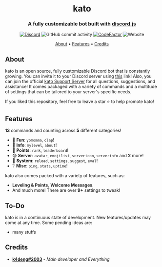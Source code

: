 <h1 align="center">
  <br>
  kato
  <br>
</h1>

<h3 align=center>A fully customizable bot built with <a href=https://github.com/discordjs/discord.js>discord.js</a></h3>


<div align=center>
  
[![Discord](https://img.shields.io/discord/822487769816367114.svg?label=&logo=discord&logoColor=ffffff&color=7389D8&labelColor=6A7EC2)](https://discord.com/invite/VERRW3TEUD)
![GitHub commit activity](https://img.shields.io/github/commit-activity/m/k4deng/kato/v13)
[![CodeFactor](https://www.codefactor.io/repository/github/k4deng/kato/badge/v13)](https://www.codefactor.io/repository/github/k4deng/kato/overview/v13)
![Website](https://img.shields.io/website?down_color=red&down_message=offline&up_color=green&up_message=online&url=https://katobot.tk)
</div>

<p align="center">
  <a href="#about">About</a>
  •
  <a href="#Features">Features</a>
  •
  <a href="#credits">Credits</a>
</p>

## About

kato is an open source, fully customizable Discord bot that is constantly growing. You can invite it to your Discord server using [this](https://jiro.k4deng.ml/invite) link! Also, you can join the official [kato Support Server](https://discord.com/invite/VERRW3TEUD) for all questions, suggestions, and assistance! It comes packaged with a variety of commands and a multitude of settings that can be tailored to your server's specific needs.

If you liked this repository, feel free to leave a star ⭐ to help promote kato!

## Features

**13** commands and counting across **5** different categories!

*   🎉  **Fun**: `yomomma`, `clap`! 
*   💬  **Info**: `mylevel`, `about`!
*   💠  **Points**: `rank`, `leaderboard`!
*   😎  **Server**: `avatar`, `emojilist`, `servericon`, `serverinfo` and **2** more! 
*   👑  **System**: `reload`, `settings`, `suggest`, `eval`! 
*   ❔   **Misc**: `ping`, `stats`, `uptime`!

kato also comes packed with a variety of features, such as:

  * **Leveling & Points**, **Welcome Messages**.
  * And much more! There are over **9+** settings to tweak!

## To-Do

kato is in a continuous state of development. New features/updates may come at any time. Some pending ideas are:

  * many stuffs

## Credits
* **[k4deng#2003](https://k4deng.net)** - *Main developer and Everything*